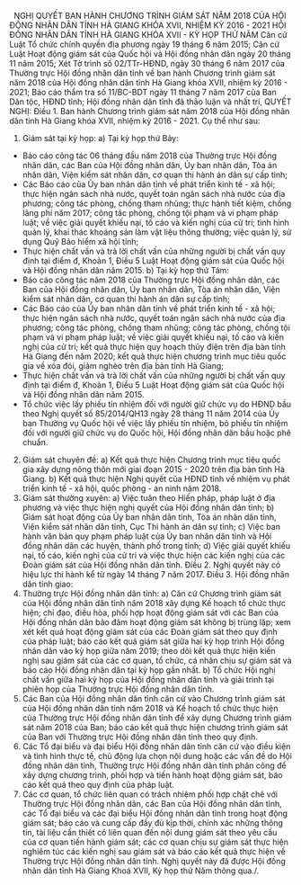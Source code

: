 <jsontable name="bang_0"> </jsontable>
 
NGHỊ QUYẾT
BAN
HÀNH CHƯƠNG TRÌNH GIÁM SÁT NĂM 2018 CỦA HỘI ĐỒNG NHÂN DÂN TỈNH HÀ GIANG KHÓA
XVII, NHIỆM KỲ 2016 - 2021
HỘI ĐỒNG NHÂN DÂN TỈNH HÀ GIANG 
KHÓA XVII - KỲ HỌP THỨ NĂM
Căn cứ Luật Tổ chức chính quyền
địa phương ngày 19 tháng 6 năm 2015;
Căn cứ Luật Hoạt động giám sát của
Quốc hội và Hội đồng nhân dân ngày 20 tháng 11 năm 2015;
Xét Tờ trình số 02/TTr-HĐND, ngày
30 tháng 6 năm 2017 của Thường trực Hội đồng nhân dân tỉnh về ban hành Chương
trình giám sát năm 2018 của Hội đồng nhân dân tỉnh Hà Giang khóa XVII, nhiệm kỳ
2016 - 2021; Báo cáo thẩm tra số 11/BC-BDT ngày 11
tháng 7 năm 2017 của Ban Dân tộc, HĐND tỉnh;
Hội đồng nhân dân tỉnh đã thảo
luận và nhất trí,
QUYẾT NGHỊ:
Điều 1. Ban
hành Chương trình giám sát năm 2018 của Hội đồng nhân dân tỉnh Hà Giang khóa
XVII, nhiệm kỳ 2016 - 2021. Cụ thể như sau:
1. Giám sát tại kỳ họp:
a) Tại kỳ họp thứ Bảy:
- Báo cáo công tác 06 tháng đầu năm
2018 của Thường trực Hội đồng nhân dân, các Ban của Hội đồng nhân dân, Ủy ban nhân dân, Tòa án nhân dân, Viện kiểm sát nhân dân, cơ quan thi
hành án dân sự cấp tỉnh;
- Các Báo cáo của Ủy ban nhân dân
tỉnh về phát triển kinh tế - xã hội; thực hiện ngân sách nhà nước, quyết toán
ngân sách nhà nước của địa phương; công tác phòng, chống tham nhũng; thực hành
tiết kiệm, chống lãng phí năm 2017; công tác phòng, chống tội phạm và vi phạm
pháp luật; về việc giải quyết khiếu nại, tố cáo và kiến
nghị của cử tri; tình hình quản lý,
khai thác khoáng sản làm vật liệu thông thường; việc quản
lý, sử dụng Quỹ Bảo hiểm xã hội tỉnh;
- Thực hiện chất vấn và trả lời chất vấn của những người bị chất vấn quy định tại điểm đ, Khoản 1, Điều 5 Luật Hoạt động giám sát của Quốc hội và Hội đồng nhân dân
năm 2015.
b) Tại kỳ họp thứ Tám:
- Báo cáo công tác năm 2018 của
Thường trực Hội đồng nhân dân, các Ban của Hội đồng nhân dân, Ủy ban nhân dân,
Tòa án nhân dân, Viện kiểm sát nhân dân, cơ quan thi hành án dân sự cấp tỉnh;
- Các Báo cáo của Ủy ban nhân dân
tỉnh về phát triển kinh tế - xã hội; thực hiện ngân sách nhà
nước, quyết toán ngân sách nhà nước của địa phương; công tác phòng, chống tham nhũng; công tác phòng, chống tội phạm và vi
phạm pháp luật; về việc giải quyết khiếu nại, tố cáo và kiến
nghị của cử tri; kết quả thực hiện
quy hoạch thủy điện trên địa bàn tỉnh Hà Giang đến năm 2020; kết quả thực hiện chương trình
mục tiêu quốc gia về xóa đói, giảm nghèo trên địa bàn tỉnh Hà Giang;
- Thực hiện chất vấn và trả lời chất
vấn của những người bị chất vấn quy định tại điểm đ, Khoản
1, Điều 5 Luật Hoạt động giám sát của Quốc hội và Hội đồng nhân dân năm 2015.
- Tổ chức việc lấy phiếu tín nhiệm đối với người giữ chức vụ do HĐND bầu theo Nghị quyết số 85/2014/QH13 ngày 28 tháng 11 năm 2014 của
Ủy ban Thường vụ Quốc hội về việc lấy
phiếu tín nhiệm, bỏ phiếu tín nhiệm đối với người giữ chức vụ do Quốc hội, Hội
đồng nhân dân bầu hoặc phê chuẩn.
2. Giám sát
chuyên đề:
a) Kết quả thực hiện Chương trình mục
tiêu quốc gia xây dựng nông thôn mới giai đoạn 2015 - 2020 trên địa bàn tỉnh Hà
Giang.
b) Kết quả thực hiện Nghị quyết của
HĐND tỉnh về nhiệm vụ phát triển kinh tế - xã hội, quốc phòng - an ninh năm 2018.
3. Giám sát thường xuyên:
a) Việc tuân theo Hiến pháp, pháp
luật ở địa phương và việc thực hiện nghị quyết của Hội đồng nhân dân tỉnh;
b) Giám sát hoạt
động của Ủy ban nhân dân tỉnh, Tòa án nhân dân tỉnh, Viện
kiểm sát nhân dân tỉnh, Cục Thi hành án dân sự tỉnh;
c) Việc ban hành văn bản quy phạm
pháp luật của Ủy ban nhân dân tỉnh và Hội đồng nhân dân các huyện, thành phố
trong tỉnh;
d) Việc giải quyết khiếu nại, tố cáo,
kiến nghị của cử tri và việc thực hiện các kiến nghị của các
Đoàn giám sát của Hội đồng nhân dân tỉnh.
Điều 2.
Nghị quyết này có hiệu lực thi hành
kể từ ngày 14 tháng 7 năm 2017.
Điều 3. Hội
đồng nhân dân tỉnh giao:
1. Thường trực
Hội đồng nhân dân tỉnh:
a) Căn cứ Chương trình giám sát của
Hội đồng nhân dân tỉnh năm 2018 xây dựng Kế hoạch tổ chức thực hiện; chỉ
đạo, điều hòa, phối hợp hoạt động giám sát
với các Ban của Hội đồng nhân dân bảo đảm hoạt động giám sát không bị trùng
lặp; xem xét kết quả hoạt động giám sát của các Đoàn giám sát theo quy định của
pháp luật; báo cáo kết quả giám sát giữa hai kỳ họp trình Hội đồng nhân dân vào
kỳ họp giữa năm 2019; theo dõi kết quả thực hiện kiến nghị
sau giám sát của các cơ quan, tổ chức, cá nhân chịu sự giám sát và báo cáo Hội
đồng nhân dân tại kỳ họp gần nhất.
b) Tổ chức Hội nghị chất vấn giữa hai
kỳ họp của Hội đồng nhân dân tỉnh và giải trình tại phiên họp của Thường trực Hội
đồng nhân dân tỉnh.
2. Các Ban của Hội đồng nhân dân tỉnh
căn cứ vào Chương trình giám sát của Hội đồng nhân dân
tỉnh năm 2018 và Kế hoạch tổ chức thực hiện của Thường trực Hội đồng nhân dân
tỉnh để xây dựng Chương trình giám sát năm 2018 của Ban;
báo cáo kết quả thực hiện chương trình giám sát của Ban với
Thường trực Hội đồng nhân dân tỉnh theo quy định.
3. Các Tổ đại biểu và đại biểu Hội đồng nhân dân tỉnh căn cứ vào
điều kiện và tình hình thực tế, chủ
động lựa chọn nội dung hoặc các vấn đề do Hội đồng nhân dân tỉnh, Thường trực
Hội đồng nhân dân tỉnh phân công để xây dựng chương trình,
phối hợp và tiến hành hoạt động giám sát, báo cáo kết quả
theo quy định của pháp luật.
4. Các cơ quan, tổ
chức liên quan có trách nhiệm phối hợp chặt chẽ với Thường trực Hội đồng nhân
dân, các Ban của Hội đồng nhân dân tỉnh, các Tổ đại biểu và các đại biểu Hội đồng nhân dân tỉnh
trong hoạt động giám sát; báo cáo và cung cấp đầy đủ kịp
thời, chính xác những thông tin, tài liệu cần thiết có liên
quan đến nội dung giám sát theo yêu cầu của cơ quan tiến hành giám sát; các cơ
quan chịu sự giám sát thực hiện nghiêm túc các kiến nghị
sau giám sát và báo cáo kết quả thực hiện về Thường trực Hội đồng nhân dân tỉnh.
Nghị quyết này đã được Hội đồng nhân
dân tỉnh Hà Giang Khoá XVII, Kỳ họp thứ Năm thông qua./.
 
<jsontable name="bang_1"> </jsontable>